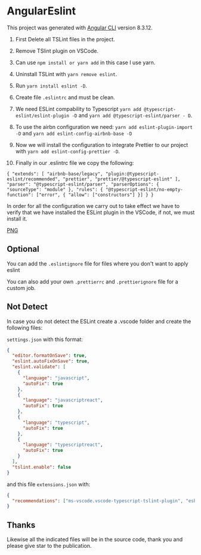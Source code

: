 # AngularEslint

This project was generated with [Angular CLI](https://github.com/angular/angular-cli) version 8.3.12.

1. First Delete all TSLint files in the project.

2. Remove TSlint plugin on VSCode.

3. Can use `npm install or yarn add` in this case I use yarn.

4. Uninstall TSLint with `yarn remove eslint`.

5. Run `yarn install eslint -D`.

6. Create file `.eslintrc` and must be clean.

7. We need ESLint compability to Typescript `yarn add @typescript-eslint/eslint-plugin -D` and `yarn add @typescript-eslint/parser - D`.

8. To use the airbn configuration we need:
   `yarn add eslint-plugin-import -D` and `yarn add eslint-config-airbnb-base -D`

9. Now we will install the configuration to integrate Prettier to our project with `yarn add eslint-config-prettier -D`.

10. Finally in our .eslintrc file we copy the following:

`{ "extends": [ "airbnb-base/legacy", "plugin:@typescript-eslint/recommended", "prettier", "prettier/@typescript-eslint" ], "parser": "@typescript-eslint/parser", "parserOptions": { "sourceType": "module" }, "rules": { "@typescript-eslint/no-empty-function": ["error", { "allow": ["constructors"] }] } }`

In order for all the configuration we carry out to take effect we have to verify that we have installed the ESLint plugin in the VSCode, if not, we must install it.

[PNG](eslint.png)

## Optional

You can add the `.eslintignore` file for files where you don't want to apply eslint

You can also add your own `.prettierrc` and `.prettierignore` file for a custom job.

## Not Detect

In case you do not detect the ESLint create a .vscode folder and create the following files:

`settings.json` with this format:

```json
{
  "editor.formatOnSave": true,
  "eslint.autoFixOnSave": true,
  "eslint.validate": [
    {
      "language": "javascript",
      "autoFix": true
    },
    {
      "language": "javascriptreact",
      "autoFix": true
    },
    {
      "language": "typescript",
      "autoFix": true
    },
    {
      "language": "typescriptreact",
      "autoFix": true
    }
  ],
  "tslint.enable": false
}
```

and this file `extensions.json` with:

```json
{
  "recommendations": ["ms-vscode.vscode-typescript-tslint-plugin", "esbenp.prettier-vscode"]
}
```

## Thanks

Likewise all the indicated files will be in the source code, thank you and please give star to the publication.
